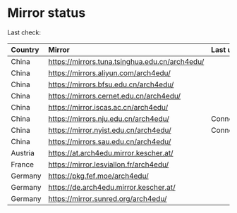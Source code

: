 <script src="./time.js"></script>
# Mirror status
Last check: <script type="text/javascript">localize(1710976749.2952702);</script>

|Country|Mirror|Last update|
|:------|:-----|:----------|
|China|https://mirrors.tuna.tsinghua.edu.cn/arch4edu/|<script type="text/javascript">localize(1710916465);</script>|
|China|https://mirrors.aliyun.com/arch4edu/|<script type="text/javascript">localize(1710916465);</script>|
|China|https://mirrors.bfsu.edu.cn/arch4edu/|<script type="text/javascript">localize(1710959480);</script>|
|China|https://mirrors.cernet.edu.cn/arch4edu/|<script type="text/javascript">localize(1710916465);</script>|
|China|https://mirror.iscas.ac.cn/arch4edu/|<script type="text/javascript">localize(1710916465);</script>|
|China|https://mirrors.nju.edu.cn/arch4edu/|ConnectTimeout|
|China|https://mirror.nyist.edu.cn/arch4edu/|ConnectionError|
|China|https://mirrors.sau.edu.cn/arch4edu/|<script type="text/javascript">localize(1710959480);</script>|
|Austria|https://at.arch4edu.mirror.kescher.at/|<script type="text/javascript">localize(1710959480);</script>|
|France|https://mirror.lesviallon.fr/arch4edu/|<script type="text/javascript">localize(1710916465);</script>|
|Germany|https://pkg.fef.moe/arch4edu/|<script type="text/javascript">localize(1710959480);</script>|
|Germany|https://de.arch4edu.mirror.kescher.at/|<script type="text/javascript">localize(1710959480);</script>|
|Germany|https://mirror.sunred.org/arch4edu/|<script type="text/javascript">localize(1710959480);</script>|

<script src="./tablefilter/tablefilter.js"></script>
<script src="./table.js"></script>